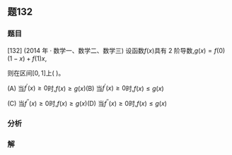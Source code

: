 ## 题132
### 题目
[132] (2014 年 · 数学一、数学二、数学三) 设函数$f( x)$具有 2 阶导数,$g( x)  = f( 0) ( {1 - x})  + f( 1) x$,

则在区间$\lbrack  {0,1}\rbrack$上( )。

(A) 当${f}^{\prime }( x)  \geq  0$时,$f( x)  \geq  g( x)$(B) 当${f}^{\prime }( x)  \geq  0$时,$f( x)  \leq  g( x)$

(C) 当${f}^{\prime \prime }( x)  \geq  0$时,$f( x)  \geq  g( x)$(D) 当${f}^{\prime \prime }( x)  \geq  0$时,$f( x)  \leq  g( x)$ 
### 分析

### 解
